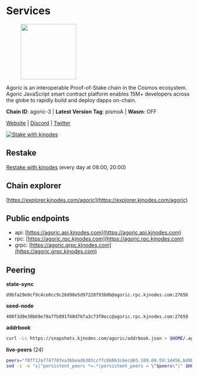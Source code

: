 # Services

<figure><img src="https://raw.githubusercontent.com/kj89/testnet_manuals/main/pingpub/logos/agoric.png" width="150" alt=""><figcaption></figcaption></figure>

Agoric is an interoperable Proof-of-Stake chain in the Cosmos ecosystem.  Agoric JavaScript smart contract platform enables 15M+ developers across the  globe to rapidly build and deploy dapps on-chain.

**Chain ID**: agoric-3 | **Latest Version Tag**: pismoA | **Wasm**: OFF

[Website](https://agoric.com) | [Discord](https://discord.com/invite/qDW8DRes4s) | [Twitter](https://twitter.com/agoric)

[![Stake with kjnodes](https://i.ibb.co/cr44Q8j/button-stake-with-kjnodes.png)](https://restake.app/agoric/agoricvaloper1ku5sm2twlsywdrp4wz3kfwgyrtqtp0lpr3nvk8)

## Restake

[Restake with kjnodes](https://restake.app/agoric/agoricvaloper1ku5sm2twlsywdrp4wz3kfwgyrtqtp0lpr3nvk8) (every day at 08:00, 20:00)
## Chain explorer
[https://explorer.kjnodes.com/agoric](https://explorer.kjnodes.com/agoric)

## Public endpoints

* api: [https://agoric.api.kjnodes.com](https://agoric.api.kjnodes.com)
* rpc: [https://agoric.rpc.kjnodes.com](https://agoric.rpc.kjnodes.com)
* grpc: [https://agoric.grpc.kjnodes.com](https://agoric.grpc.kjnodes.com)

## Peering

**state-sync**

```text
d9bfa29e0cf9c4ce0cc9c26d98e5d97228f93b0b@agoric.rpc.kjnodes.com:27656
```

**seed-node**

```text
400f3d9e30b69e78a7fb891f60d76fa3c73f0ecc@agoric.rpc.kjnodes.com:27659
```

**addrbook**
```bash
curl -Ls https://snapshots.kjnodes.com/agoric/addrbook.json > $HOME/.agoric/config/addrbook.json
```

**live-peers** (24)
```bash
peers="f8ff12a774770fea36beadb303ccffc86863c6ec@65.109.69.59:14456,bd0bc3737ca1cfebc3c2aef75ab2c3cc74768d8a@142.132.212.19:26656,ef12448f0f8671a195ab38c590cac713ad703a8b@146.70.66.202:26656,a70c51115e32312ded2ed3ae82a8a06657422753@35.215.32.174:26656,d9bfa29e0cf9c4ce0cc9c26d98e5d97228f93b0b@65.109.88.38:27656,0464c8dded70d01f5ab50a8d6047a6b27ddf2ccd@84.244.95.232:26656,63bd6649f80362ce513027d99ef32c826fdbd259@45.9.62.136:26656,4eea1e0a22d8d2ade108fc5f8e07d6d6e711e909@65.108.10.138:26656,711f6f36a6ec3924b6d721de6adce604092e59f2@116.202.226.169:26656,f095bb53006ebddcbbf29c8df70dddcba6419e36@142.93.145.13:26656,0837c0dac0bb15e79e64207bb0fa5a9a6fa42ad4@178.62.116.62:26656,a38a30c1dd31f63be2befd40b82964b215c3c288@165.22.251.28:26656,9e673680df593d841b0e09c49f87409654d84ae9@95.217.202.49:37656,05f967bf55fee6647e69bdfca69f064d7e4876c5@128.199.128.15:26060,059f6ccc82a5bdd61e9089914368d0aade14fac0@159.89.101.239:26060,e780b9c3b6f761efb7ba3bca74d3011f9bdf4bfd@139.59.8.48:26060,ca4c3b9d0cf78d934a3b972c328db2e4a9a66c42@64.32.40.134:26656,3d7d9eac612775c9530e990c44092d7ff55dbb83@95.216.39.109:26656,0f642db2770d4dd3e0d030b2f14f1365e40f3b38@185.146.148.101:26657,cb166f0ab8ed8f4062ea66f4ba7d956bfe699ecf@95.217.225.58:26656,d03a9974f14ae380fdb7caf46ec71ce5278f0356@34.72.231.9:26656,fb3c53630803da3947a54ac76bae6bd6e989a058@34.27.93.156:26656,e70955351f601ea5be9a9bf41032949a777f31b3@207.244.255.229:10003,ade4d8bc8cbe014af6ebdf3cb7b1e9ad36f412c0@135.181.5.219:14456"
sed -i -e "s|^persistent_peers *=.*|persistent_peers = \"$peers\"|" $HOME/.agoric/config/config.toml
```
